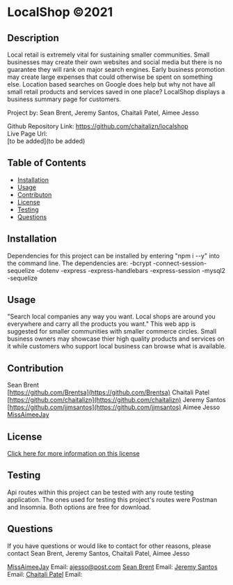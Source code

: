 # LocalShop ©2021 

## Description
Local retail is extremely vital for sustaining smaller communities.  Small businesses may create their own websites and social media but there is no guarantee they will rank on major search engines.  Early business promotion may create large expenses that could otherwise be spent on something else.  Location based searches on Google does help but why not have all small retail products and services saved in one place?  LocalShop displays a business summary page for customers.

Project by: Sean Brent, Jeremy Santos, Chaitali Patel, Aimee Jesso 

Github Repository Link: https://github.com/chaitalizn/localshop  
Live Page Url:  
[to be added](to be added)

## Table of Contents

* [Installation](#installation)
* [Usage](#usage)
* [Contributon](#credits)
* [License](#license)
* [Testing](#testing)
* [Questions](#questions)

## Installation
Dependencies for this project can be installed by entering "npm i --y" into the command line.  The dependencies are:
-bcrypt
-connect-session-sequelize
-dotenv
-express
-express-handlebars
-express-session
-mysql2
-sequelize

## Usage 
"Search local companies any way you want. Local shops are around you everywhere and carry all the products you want."  This web app is suggested for smaller communities with smaller commerce circles.  Small business owners may showcase thier high quality products and services on it while customers who support local business can browse what is available.

## Contribution
Sean Brent  
[https://github.com/Brentsa](https://github.com/Brentsa) 
Chaitali Patel
[https://github.com/chaitalizn](https://github.com/chaitalizn)
Jeremy Santos
[https://github.com/jjmsantos](https://github.com/jjmsantos)
Aimee Jesso
[MissAimeeJay](https://github.com/MissAimeeJay)

## License
[Click here for more information on this license](https://choosealicense.com/licenses/unlicense)

## Testing
Api routes within this project can be tested with any route testing application.  The ones used for testing this project's routes were Postman and Insomnia.  Both options are free for download.

## Questions
If you have questions or would like to contact for other reasons, please contact
Sean Brent, Jeremy Santos, Chaitali Patel, Aimee Jesso  

[MissAimeeJay](https://github.com/MissAimeeJay)
Email: ajesso@post.com
[Sean Brent](https://github.com/Brentsa) 
Email:
[Jeremy Santos](https://github.com/jjmsantos)
Email:
[Chaitali Patel](https://github.com/chaitalizn)
Email:
